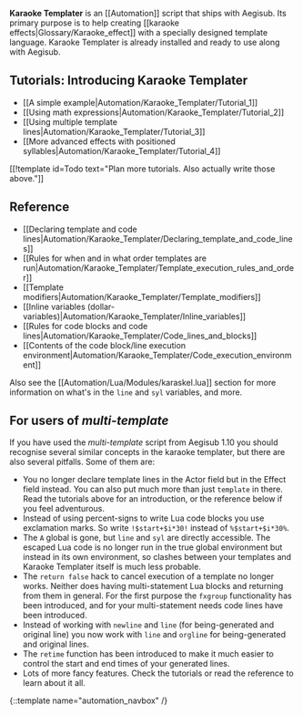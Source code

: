 **Karaoke Templater** is an [[Automation]] script that ships with Aegisub. Its
primary purpose is to help creating [[karaoke effects|Glossary/Karaoke_effect]]
with a specially designed template language. Karaoke Templater is already
installed and ready to use along with Aegisub.

## Tutorials: Introducing Karaoke Templater  ##
* [[A simple example|Automation/Karaoke_Templater/Tutorial_1]]
* [[Using math expressions|Automation/Karaoke_Templater/Tutorial_2]]
* [[Using multiple template lines|Automation/Karaoke_Templater/Tutorial_3]]
* [[More advanced effects with positioned syllables|Automation/Karaoke_Templater/Tutorial_4]]

[[!template id=Todo text="Plan more tutorials. Also actually write those above."]]

## Reference  ##
* [[Declaring template and code lines|Automation/Karaoke_Templater/Declaring_template_and_code_lines]]
* [[Rules for when and in what order templates are run|Automation/Karaoke_Templater/Template_execution_rules_and_order]]
* [[Template modifiers|Automation/Karaoke_Templater/Template_modifiers]]
* [[Inline variables (dollar-variables)|Automation/Karaoke_Templater/Inline_variables]]
* [[Rules for code blocks and code lines|Automation/Karaoke_Templater/Code_lines_and_blocks]]
* [[Contents of the code block/line execution environment|Automation/Karaoke_Templater/Code_execution_environment]]

Also see the [[Automation/Lua/Modules/karaskel.lua]] section for more
information on what's in the `line` and `syl` variables, and more.

## For users of _multi-template_  ##
If you have used the _multi-template_ script from Aegisub 1.10 you should
recognise several similar concepts in the karaoke templater, but there are also
several pitfalls. Some of them are:

* You no longer declare template lines in the Actor field but in the Effect
  field instead. You can also put much more than just `template` in there. Read
  the tutorials above for an introduction, or the reference below if you feel
  adventurous.
* Instead of using percent-signs to write Lua code blocks you use exclamation
  marks. So write `!$start+$i*30!` instead of `%$start+$i*30%`.
* The `A` global is gone, but `line` and `syl` are directly accessible. The
  escaped Lua code is no longer run in the true global environment but instead
  in its own environment, so clashes between your templates and Karaoke
  Templater itself is much less probable.
* The `return false` hack to cancel execution of a template no longer works.
  Neither does having multi-statement Lua blocks and returning from them in
  general. For the first purpose the `fxgroup` functionality has been
  introduced, and for your multi-statement needs code lines have been
  introduced.
* Instead of working with `newline` and `line` (for being-generated and
  original line) you now work with `line` and `orgline` for being-generated and
  original lines.
* The `retime` function has been introduced to make it much easier to control
  the start and end times of your generated lines.
* Lots of more fancy features. Check the tutorials or read the reference to
  learn about it all.

{::template name="automation_navbox" /}
